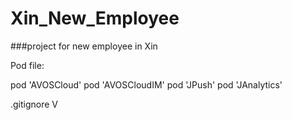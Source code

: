# Xin_New_Employee
###project for new employee in Xin

Pod file:

pod 'AVOSCloud'
pod 'AVOSCloudIM'
pod 'JPush'
pod 'JAnalytics'

.gitignore V
